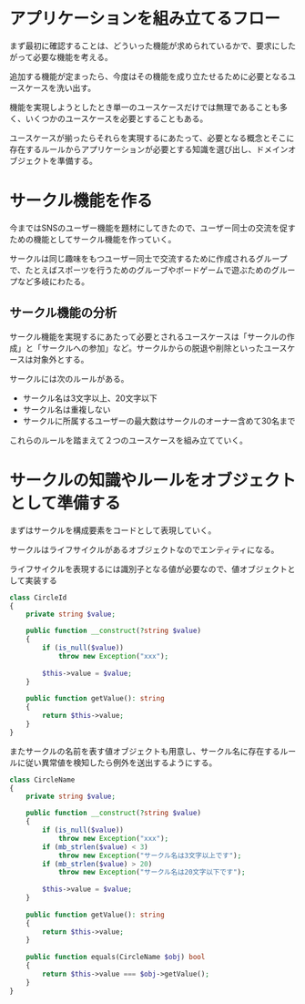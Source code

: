 # アプリケーションを組み立てるフロー

まず最初に確認することは、どういった機能が求められているかで、要求にしたがって必要な機能を考える。

追加する機能が定まったら、今度はその機能を成り立たせるために必要となるユースケースを洗い出す。

機能を実現しようとしたとき単一のユースケースだけでは無理であることも多く、いくつかのユースケースを必要とすることもある。

ユースケースが揃ったらそれらを実現するにあたって、必要となる概念とそこに存在するルールからアプリケーションが必要とする知識を選び出し、ドメインオブジェクトを準備する。

# サークル機能を作る

今まではSNSのユーザー機能を題材にしてきたので、ユーザー同士の交流を促すための機能としてサークル機能を作っていく。

サークルは同じ趣味をもつユーザー同士で交流するために作成されるグループで、たとえばスポーツを行うためのグルーブやボードゲームで遊ぶためのグループなど多岐にわたる。

## サークル機能の分析

サークル機能を実現するにあたって必要とされるユースケースは「サークルの作成」と「サークルへの参加」など。サークルからの脱退や削除といったユースケースは対象外とする。

サークルには次のルールがある。

- サークル名は3文字以上、20文字以下
- サークル名は重複しない
- サークルに所属するユーザーの最大数はサークルのオーナー含めて30名まで

これらのルールを踏まえて２つのユースケースを組み立てていく。

# サークルの知識やルールをオブジェクトとして準備する

まずはサークルを構成要素をコードとして表現していく。

サークルはライフサイクルがあるオブジェクトなのでエンティティになる。

ライフサイクルを表現するには識別子となる値が必要なので、値オブジェクトとして実装する

```php
class CircleId
{
    private string $value;

    public function __construct(?string $value)
    {
        if (is_null($value))
            throw new Exception("xxx");
        
        $this->value = $value;
    }
    
    public function getValue(): string
    {
        return $this->value;
    }
}
```

またサークルの名前を表す値オブジェクトも用意し、サークル名に存在するルールに従い異常値を検知したら例外を送出するようにする。

```php
class CircleName
{
    private string $value;

    public function __construct(?string $value)
    {
        if (is_null($value))
            throw new Exception("xxx");
        if (mb_strlen($value) < 3)
            throw new Exception("サークル名は3文字以上です");
        if (mb_strlen($value) > 20)
            throw new Exception("サークル名は20文字以下です");
        
        $this->value = $value;
    }
    
    public function getValue(): string
    {
        return $this->value;
    }
    
    public function equals(CircleName $obj) bool
    {
        return $this->value === $obj->getValue();
    }
}
```